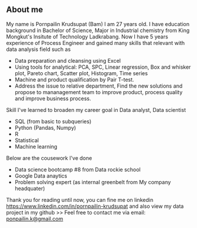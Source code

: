 ## About me
My name is Pornpailin Krudsupat (Bam) I am 27 years old. I have education background in Bachelor of Science, Major in Industrial chemistry from King Mongkut's Insitute of Technology Ladkrabang.
Now I have 5 years experience of Process Engineer and gained many skills that relevant with data analysis field such as
+ Data preparation and cleansing using Excel
+ Using tools for analytical: PCA, SPC, Linear regression, Box and whisker plot, Pareto chart, Scatter plot, Histogram, Time series
+ Machine and product qualification by Pair T-test.
+ Address the issue to relative department, Find the new solutions and propose to mananagement team to improve product, process quality and improve business process.

Skill I've learned to broaden my career goal in Data analyst, Data scientist
+ SQL (from basic to subqueries)
+ Python (Pandas, Numpy)
+ R
+ Statistical
+ Machine learning

Below are the cousework I've done
+ Data science bootcamp #8 from Data rockie school
+ Google Data anaytics
+ Problem solving expert (as internal greenbelt from My company headquater)

Thank you for reading until now, you can fine me on linkedin https://www.linkedin.com/in/pornpailin-krudsupat
and also view my data project in my github >>
Feel free to contact me via email: ponpailin.k@gmail.com
